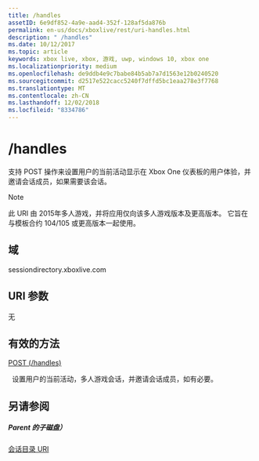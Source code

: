 ```yaml
---
title: /handles
assetID: 6e9df852-4a9e-aad4-352f-128af5da876b
permalink: en-us/docs/xboxlive/rest/uri-handles.html
description: " /handles"
ms.date: 10/12/2017
ms.topic: article
keywords: xbox live, xbox, 游戏, uwp, windows 10, xbox one
ms.localizationpriority: medium
ms.openlocfilehash: de9ddb4e9c7babe84b5ab7a7d1563e12b0240520
ms.sourcegitcommit: d2517e522cacc5240f7dffd5bc1eaa278e3f7768
ms.translationtype: MT
ms.contentlocale: zh-CN
ms.lasthandoff: 12/02/2018
ms.locfileid: "8334786"
---
```

# <a name="handles"></a>/handles
支持 POST 操作来设置用户的当前活动显示在 Xbox One 仪表板的用户体验，并邀请会话成员，如果需要该会话。 

> [!NOTE] 
> 此 URI 由 2015年多人游戏，并将应用仅向该多人游戏版本及更高版本。 它旨在与模板合约 104/105 或更高版本一起使用。  

 
<a id="ID4EQ"></a>

 
## <a name="domain"></a>域
sessiondirectory.xboxlive.com  
<a id="ID4EV"></a>

 
## <a name="uri-parameters"></a>URI 参数 
 
无
  
<a id="ID4EAB"></a>

 
## <a name="valid-methods"></a>有效的方法

[POST (/handles)](uri-handlespost.md)

&nbsp;&nbsp;设置用户的当前活动，多人游戏会话，并邀请会话成员，如有必要。
 
<a id="ID4EKB"></a>

 
## <a name="see-also"></a>另请参阅
 
<a id="ID4EMB"></a>

 
##### <a name="parent"></a>Parent 的子磁盘） 

[会话目录 URI](atoc-reference-sessiondirectory.md)

   